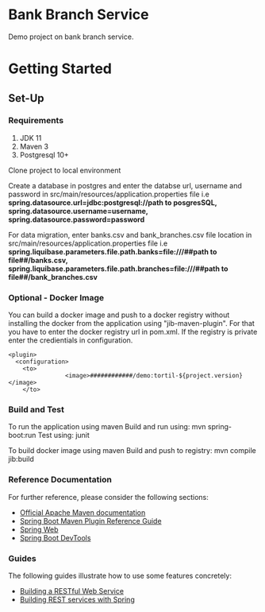 # Bank Branch Service
Demo project on bank branch service.

# Getting Started

## Set-Up

### Requirements
1. JDK 11
2. Maven 3
3. Postgresql 10+

Clone project to local environment

Create a database in postgres and enter the databse url, username and password in src/main/resources/application.properties file i.e **spring.datasource.url=jdbc:postgresql://path to posgresSQL, spring.datasource.username=username, spring.datasource.password=password**

For data migration, enter banks.csv and bank_branches.csv file location in src/main/resources/application.properties file i.e **spring.liquibase.parameters.file.path.banks=file:///##path to file##/banks.csv, spring.liquibase.parameters.file.path.branches=file:///##path to file##/bank_branches.csv**

### Optional - Docker Image
You can build a docker image and push to a docker registry without installing the docker from the application using "jib-maven-plugin". For that you have to enter the docker registry url in pom.xml. If the registry is private enter the credientials in configuration.
```
<plugin> 
  <configuration> 
    <to>
				<image>############/demo:tortil-${project.version}</image>
    </to>
```

### Build and Test
To run the application using maven
Build and run using: mvn spring-boot:run
Test using: junit

To build docker image using maven
Build and push to registry: mvn compile jib:build

### Reference Documentation
For further reference, please consider the following sections:

* [Official Apache Maven documentation](https://maven.apache.org/guides/index.html)
* [Spring Boot Maven Plugin Reference Guide](https://docs.spring.io/spring-boot/docs/2.4.5/maven-plugin/reference/html/)
* [Spring Web](https://docs.spring.io/spring-boot/docs/2.4.5/reference/htmlsingle/#boot-features-developing-web-applications)
* [Spring Boot DevTools](https://docs.spring.io/spring-boot/docs/2.4.5/reference/htmlsingle/#using-boot-devtools)

### Guides
The following guides illustrate how to use some features concretely:

* [Building a RESTful Web Service](https://spring.io/guides/gs/rest-service/)
* [Building REST services with Spring](https://spring.io/guides/tutorials/bookmarks/)
